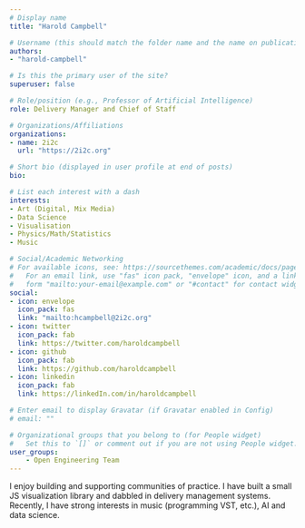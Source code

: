 ```yaml
---
# Display name
title: "Harold Campbell"

# Username (this should match the folder name and the name on publications)
authors:
- "harold-campbell"

# Is this the primary user of the site?
superuser: false

# Role/position (e.g., Professor of Artificial Intelligence)
role: Delivery Manager and Chief of Staff

# Organizations/Affiliations
organizations:
- name: 2i2c
  url: "https://2i2c.org"

# Short bio (displayed in user profile at end of posts)
bio:

# List each interest with a dash
interests:
- Art (Digital, Mix Media)
- Data Science
- Visualisation
- Physics/Math/Statistics
- Music

# Social/Academic Networking
# For available icons, see: https://sourcethemes.com/academic/docs/page-builder/#icons
#   For an email link, use "fas" icon pack, "envelope" icon, and a link in the
#   form "mailto:your-email@example.com" or "#contact" for contact widget.
social:
- icon: envelope
  icon_pack: fas
  link: "mailto:hcampbell@2i2c.org"
- icon: twitter
  icon_pack: fab
  link: https://twitter.com/haroldcampbell
- icon: github
  icon_pack: fab
  link: https://github.com/haroldcampbell
- icon: linkedin
  icon_pack: fab
  link: https://linkedIn.com/in/haroldcampbell

# Enter email to display Gravatar (if Gravatar enabled in Config)
# email: ""

# Organizational groups that you belong to (for People widget)
#   Set this to `[]` or comment out if you are not using People widget.
user_groups:
    - Open Engineering Team
---
```


I enjoy building and supporting communities of practice. I have built a small JS visualization library and dabbled in delivery management systems. Recently, I have strong interests in music (programming VST, etc.), AI and data science.
